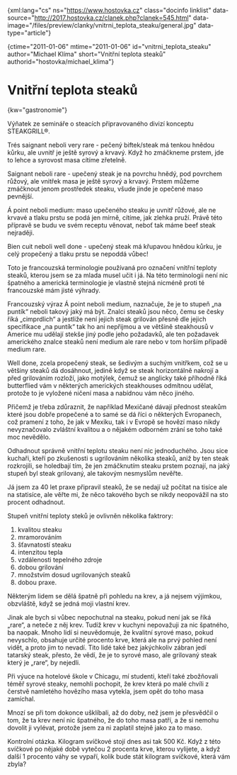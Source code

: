 
{xml:lang="cs" ns="https://www.hostovka.cz" class="docinfo linklist" data-source="http://2017.hostovka.cz/clanek.php?clanek=545.html" data-image="/files/preview/clanky/vnitrni\_teplota\_steaku/general.jpg" data-type="article"}

{ctime="2011-01-06" mtime="2011-01-06" id="vnitrni\_teplota\_steaku" author="Michael Klíma" short="Vnitřní teplota steaků" authorid="hostovka/michael_klima"}

# Vnitřní teplota steaků

<!-- generated attribute kw by user_udpatekw.sh on 2019-04-16, do not edit -->

{kw="gastronomie"}

Výňatek ze semináře o steacích připravovaného divizí konceptu STEAKGRILL®.

Trés saignant neboli very rare - pečený biftek/steak má tenkou hnědou kůrku, ale uvnitř je ještě syrový a krvavý. Když ho zmáčkneme prstem, jde to lehce a syrovost masa cítíme zřetelně.

Saignant neboli rare - upečený steak je na povrchu hnědý, pod povrchem růžový, ale vnitřek masa je ještě syrový a krvavý. Prstem můžeme zmáčknout jenom prostředek steaku, všude jinde je opečené maso pevnější.

Á point neboli medium: maso upečeného steaku je uvnitř růžové, ale ne krvavé a tlaku prstu se podá jen mírně, cítíme, jak zlehka pruží. Právě této přípravě se budu ve svém receptu věnovat, neboť tak máme beef steak nejraději.

Bien cuit neboli well done - upečený steak má křupavou hnědou kůrku, je celý propečený a tlaku prstu se nepoddá vůbec!

Toto je francouzská terminologie používaná pro označení vnitřní teploty steaků, kterou jsem se za mlada musel učit i já. Na této terminologii není nic špatného a americká terminologie je vlastně stejná nicméně proti té francouzské mám jisté výhrady.

Francouzský výraz Á point neboli medium, naznačuje, že je to stupeň „na puntík“ neboli takový jaký má být. Znalci steaků jsou něco, čemu se česky říká „cimprdlich“ a jestliže není jejich steak grilován přesně dle jejich specifikace „na puntík“ tak ho ani nepřijmou a ve většině steakhousů v Americe mu udělají stekše jiný podle jeho požadavků, ale ten požadavek amerického znalce steaků není medium ale rare nebo v tom horším případě medium rare.

Well done, zcela propečený steak, se šedivým a suchým vnitřkem, což se u většiny steaků dá dosáhnout, jedině když se steak horizontálně nakrojí a před grilováním rozloží, jako motýlek, čemuž se anglicky také příhodně říká butterflied vám v některých amerických steakhouses odmítnou udělat, protože to je vyložené ničení masa a nabídnou vám něco jiného.

Přičemž je třeba zdůraznit, že například Mexičané dávají přednost steakům které jsou dobře propečené a to samé se dá říci o některých Evropanech, což pramení z toho, že jak v Mexiku, tak i v Evropě se hovězí maso nikdy nevyznačovalo zvláštní kvalitou a o nějakém odborném zrání se toho také moc nevědělo.

Odhadnout správně vnitřní teplotu steaku není nic jednoduchého. Jsou sice kuchaři, kteří po zkušenosti s ugrilováním několika steaků, aniž by ten steak rozkrojili, se holedbají tím, že jen zmáčknutím steaku prstem poznají, na jaký stupeň byl steak grilovaný, ale takovým nesmyslům nevěřte.

Já jsem za 40 let praxe připravil steaků, že se nedají už počítat na tisíce ale na statisíce, ale věřte mi, že něco takového bych se nikdy neopovážil na sto procent odhadnout.

Stupeň vnitřní teploty steků je ovlivněn několika faktrory:

  1. kvalitou steaku
  2. mramorováním
  3. šťavnatostí steaku
  4. intenzitou tepla
  5. vzdálenosti tepelného zdroje
  6. dobou grilování
  7. množstvím dosud ugrilovaných steaků
  8. dobou praxe.

Některým lidem se dělá špatně při pohledu na krev, a já nejsem výjimkou, obzvláště, když se jedná moji vlastní krev.

Jinak ale bych si vůbec nepochutnal na steaku, pokud není jak se říká „rare“, a neteče z něj krev. Tudíž krev v kuchyni nepovažuji za nic špatného, ba naopak. Mnoho lidí si neuvědomuje, že kvalitní syrové maso, pokud nevyschlo, obsahuje určité procento krve, která ale na prvý pohled není vidět, a proto jim to nevadí. Tito lidé také bez jakýchkoliv zábran jedí tatarský steak, přesto, že vědí, že je to syrové maso, ale grilovaný steak který je „rare“, by nejedli.

Při výuce na hotelové škole v Chicagu, mí studenti, kteří také zbožňovali téměř syrové steaky, nemohli pochopit, že krev která po malé chvíli z čerstvě namletého hovězího masa vytekla, jsem opět do toho masa zamíchal.

Mnozí se při tom dokonce ušklíbali, až do doby, než jsem je přesvědčil o tom, že ta krev není nic špatného, že do toho masa patří, a že si nemohu dovolit ji vylévat, protože jsem za ni zaplatil stejně jako za to maso.

Kontrolní otázka. Kilogram svíčkové stojí dnes asi tak 500 Kč. Když z této svíčkové po nějaké době vytečou 2 procenta krve, kterou vylijete, a když další 1 procento váhy se vypaří, kolik bude stát kilogram svíčkové, která vám zbyla?

